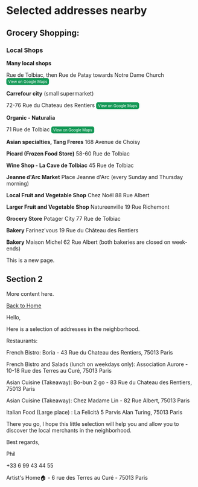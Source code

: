 # Selected addresses nearby
## Grocery Shopping:
### Local Shops ###
**Many local shops** 

Rue de Tolbiac, then Rue de Patay towards Notre Dame Church
<a href="https://maps.app.goo.gl/59MngQN7t3Cmtd9z5" style="display:inline-block; padding:3px 5px; font-size:10px; color:#fff; background-color:#159957; text-align:center; text-decoration:none; border-radius:5px;">
    View on Google Maps
</a>

**Carrefour city** (small supermarket)

72-76 Rue du Chateau des Rentiers
<a href="https://maps.app.goo.gl/wxrpL9SsRxs31j6K8" style="display:inline-block; padding:3px 5px; font-size:10px; color:#fff; background-color:#159957; text-align:center; text-decoration:none; border-radius:5px;">
    View on Google Maps
</a>

**Organic - Naturalia**

71 Rue de Tolbiac 
<a href="https://maps.app.goo.gl/s9ykRs5zeyBarcKZ9" style="display:inline-block; padding:3px 5px; font-size:10px; color:#fff; background-color:#159957; text-align:center; text-decoration:none; border-radius:5px;">
    View on Google Maps
</a>


**Asian specialties, Tang Freres** 168 Avenue de Choisy 

**Picard (Frozen Food Store)** 58-60 Rue de Tolbiac 

**Wine Shop - La Cave de Tolbiac** 45 Rue de Tolbiac 

**Jeanne d'Arc Market** Place Jeanne d'Arc (every Sunday and Thursday morning) 

**Local Fruit and Vegetable Shop** Chez Noël 88 Rue Albert 

**Larger Fruit and Vegetable Shop** Natureenville 19 Rue Richemont 

**Grocery Store** Potager City 77 Rue de Tolbiac

**Bakery** Farinez'vous 19 Rue du Château des Rentiers

**Bakery** Maison Michel 62 Rue Albert (both bakeries are closed on week-ends)


This is a new page.

## Section 2
More content here.

[Back to Home](index.html)


Hello,

Here is a selection of addresses in the neighborhood.

Restaurants:

French Bistro: Boria - 43 Rue du Chateau des Rentiers, 75013 Paris 

French Bistro and Salads (lunch on weekdays only): Association Aurore - 10-18 Rue des Terres au Curé, 75013 Paris 

Asian Cuisine (Takeaway): Bo-bun 2 go - 83 Rue du Chateau des Rentiers, 75013 Paris 

Asian Cuisine (Takeaway): Chez Madame Lin - 82 Rue Albert, 75013 Paris

Italian Food (Large place) : La Felicità 5 Parvis Alan Turing, 75013 Paris

There you go, I hope this little selection will help you and allow you to discover the local merchants in the neighborhood.

Best regards,

Phil

+33 6 99 43 44 55

Artist's Home🏠 - 6 rue des Terres au Curé - 75013 Paris
